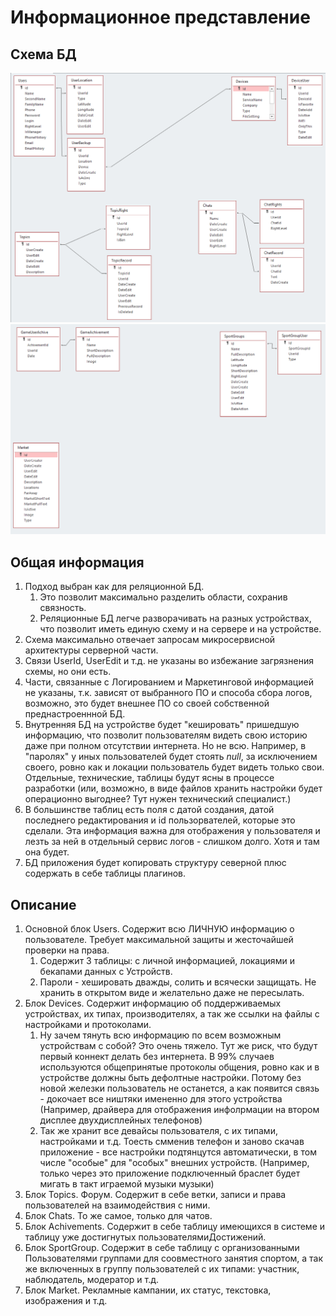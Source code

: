 # Информационное представление
## Схема БД 
![Схема БД](/Images/Info/1.png "Схема БД")
![Схема БД](/Images/Info/2.png "Схема БД")

## Общая информация
1. Подход выбран как для реляционной БД. 
    1. Это позволит максимально разделить области, сохранив связность. 
    2. Реляционные БД легче разворачивать на разных устройствах, что позволит иметь единую схему и на сервере и на устройстве.
2. Схема максимально отвечает запросам микросервисной архитектуры серверной части. 
3. Связи UserId, UserEdit и т.д. не указаны во избежание загрязнения схемы, но они есть.
4. Части, связанные с Логированием и Маркетинговой информацией не указаны, т.к. зависят от выбранного ПО и способа сбора логов, возможно, это будет внешнее ПО со своей собственной преднастроеннной БД.
5. Внутренняя БД на устройстве будет "кешировать" пришедшую информацию, что позволит пользователям видеть свою историю даже при полном отсутствии интернета. Но не всю. Например, в "паролях" у иных пользователей будет стоять *null*, за исключением своего, ровно как и локации пользователь будет видеть только свои. Отдельные, технические, таблицы будут ясны в процессе разработки (или, возможно, в виде файлов хранить настройки будет операционно выгоднее? Тут нужен технический специалист.)
6. В большинстве таблиц есть поля с датой создания, датой последнего редактирования и id пользорвателей, которые это сделали. Эта информация важна для отображения у пользователя и лезть за ней в отдельный сервис логов - слишком долго. Хотя и там она будет.
7. БД приложения будет копировать структуру северной плюс содержать в себе таблицы плагинов.

## Описание
1. Основной блок Users. Содержит всю ЛИЧНУЮ информацию о пользователе. Требует максимальной защиты и жесточайшей проверки на права. 
    1. Содержит 3 таблицы: с личной информацией, локациями и бекапами данных с Устройств.
    2. Пароли - хешировать дважды, солить и всячески защищать. Не хранить в открытом виде и желательно даже не пересылать.
2. Блок Devices. Содержит информацию об поддерживаемых устройствах, их типах, производителях, а так же ссылки на файлы с настройками и протоколами. 
    1. Ну зачем тянуть всю информацию по всем возможным устройствам с собой? Это очень тяжело. Тут же риск, что будут первый коннект делать без интернета. В 99% случаев используются общепринятые протоколы общения, ровно как и в устройстве должны быть дефолтные настройки. Потому без новой железки пользователь не останется, а как появится связь - докочает все ништяки имененно для этого устройства (Например, драйвера для отображения инфолрмации на втором дисплее двухдисплейных телефонов)
    2. Так же хранит все девайсы пользователя, с их типами, настройками и т.д. Тоесть смменив телефон и заново скачав приложение - все настройки подтянцутся автоматически, в том числе "особые" для "особых" внешних устройств. (Например, только через это приложение подключенный браслет будет мигать в такт играемой музыки музыки)
3. Блок Topics. Форум. Содержит в себе ветки, записи и права пользователей на взаимодействия с ними.
4. Блок Chats. То же самое, только для чатов.
5. Блок Achivements. Содержит в себе таблицу имеющихся в системе и таблицу уже достигнутых пользователямиДостижений. 
6. Блок SportGroup. Содержит в себе таблицу с организованными Пользователями группами для соовместного занятия спортом, а так же включенных в группу пользователей с их типами: участник, наблюдатель, модератор и т.д.
7. Блок Market. Рекламные кампании, их статус, текстовка, изображения и т.д.